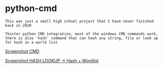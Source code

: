 # python-cmd
`This was just a small high school project that I have never finished back in 2020`

`Tkinter python CMD integration, most of the windows CMD commands work, there is also 'hash' command that can hash any string, file or look up for hash in a world list`


[Screenshot CMD](1.PNG)
>
[Screenshot HASH LOOKUP -> Hash + Wordlist](2.PNG)
